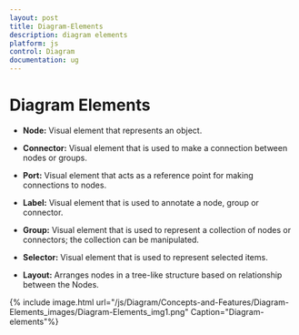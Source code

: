 ```yaml
---
layout: post
title: Diagram-Elements
description: diagram elements
platform: js
control: Diagram
documentation: ug
---
```


# Diagram Elements

* **Node:** Visual element that represents an object.

* **Connector:** Visual element that is used to make a connection between nodes or groups.

* **Port:** Visual element that acts as a reference point for making connections to nodes.

* **Label:** Visual element that is used to annotate a node, group or connector.

* **Group:** Visual element that is used to represent a collection of nodes or connectors; the collection can be manipulated.

* **Selector:** Visual element that is used to represent selected items.

* **Layout:** Arranges nodes in a tree-like structure based on relationship between the Nodes.



{% include image.html url="/js/Diagram/Concepts-and-Features/Diagram-Elements_images/Diagram-Elements_img1.png" Caption="Diagram-elements"%}

